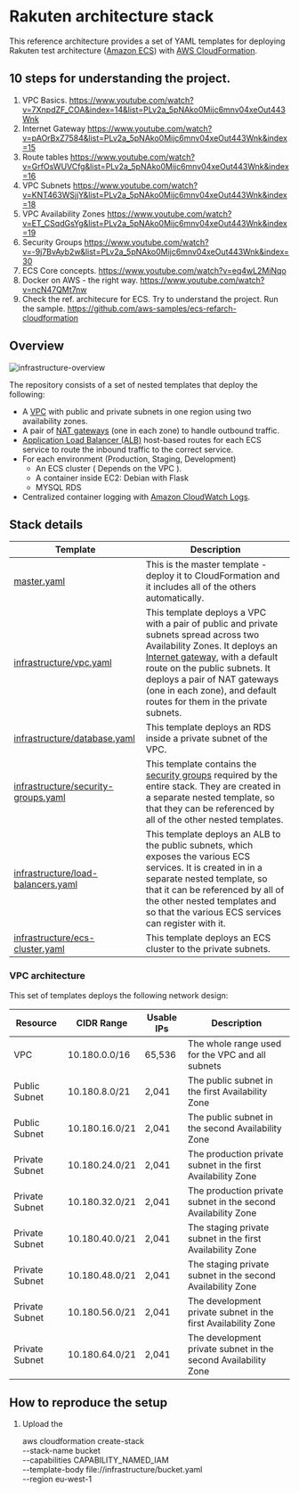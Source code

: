 
# Rakuten architecture stack

This reference architecture provides a set of YAML templates for deploying Rakuten test architecture ([Amazon ECS](http://docs.aws.amazon.com/AmazonECS/latest/developerguide/Welcome.html)) with [AWS CloudFormation](https://aws.amazon.com/cloudformation/).

## 10 steps for understanding the project.
1. VPC Basics. https://www.youtube.com/watch?v=7XnpdZF_COA&index=14&list=PLv2a_5pNAko0Mijc6mnv04xeOut443Wnk
2. Internet Gateway https://www.youtube.com/watch?v=pAOrBxZ7584&list=PLv2a_5pNAko0Mijc6mnv04xeOut443Wnk&index=15
3. Route tables https://www.youtube.com/watch?v=GrfOsWUVCfg&list=PLv2a_5pNAko0Mijc6mnv04xeOut443Wnk&index=16
4. VPC Subnets https://www.youtube.com/watch?v=KNT463WSjjY&list=PLv2a_5pNAko0Mijc6mnv04xeOut443Wnk&index=18
5. VPC Availability Zones https://www.youtube.com/watch?v=ET_CSqdGsYg&list=PLv2a_5pNAko0Mijc6mnv04xeOut443Wnk&index=19
6. Security Groups https://www.youtube.com/watch?v=-9j7BvAyb2w&list=PLv2a_5pNAko0Mijc6mnv04xeOut443Wnk&index=30
7. ECS Core concepts. https://www.youtube.com/watch?v=eq4wL2MiNqo
8. Docker on AWS - the right way. https://www.youtube.com/watch?v=ncN47QMt7nw
9. Check the ref. architecure for ECS. Try to understand the project. Run the sample. https://github.com/aws-samples/ecs-refarch-cloudformation


## Overview

![infrastructure-overview](images/architecture_overview.png)


The repository consists of a set of nested templates that deploy the following:

 - A [VPC](http://docs.aws.amazon.com/AmazonVPC/latest/UserGuide/VPC_Introduction.html) with public and private subnets in one region using two availability zones.
 - A pair of [NAT gateways](http://docs.aws.amazon.com/AmazonVPC/latest/UserGuide/vpc-nat-gateway.html) (one in each zone) to handle outbound traffic.
 - [Application Load Balancer (ALB)](https://aws.amazon.com/elasticloadbalancing/applicationloadbalancer/) host-based routes for each ECS service to route the inbound traffic to the correct service.
 - For each environment (Production, Staging, Development)
     - An ECS cluster ( Depends on the VPC ).
     - A container inside EC2: Debian with Flask
     -  MYSQL RDS
 - Centralized container logging with [Amazon CloudWatch Logs](http://docs.aws.amazon.com/AmazonCloudWatch/latest/logs/WhatIsCloudWatchLogs.html).

## Stack details

| Template | Description |
| --- | --- | 
| [master.yaml](master.yaml) | This is the master template - deploy it to CloudFormation and it includes all of the others automatically. |
| [infrastructure/vpc.yaml](infrastructure/vpc.yaml) | This template deploys a VPC with a pair of public and private subnets spread across two Availability Zones. It deploys an [Internet gateway](http://docs.aws.amazon.com/AmazonVPC/latest/UserGuide/VPC_Internet_Gateway.html), with a default route on the public subnets. It deploys a pair of NAT gateways (one in each zone), and default routes for them in the private subnets. |
| [infrastructure/database.yaml](infrastructure/database.yaml) | This template deploys an RDS inside a private subnet of the VPC. |
| [infrastructure/security-groups.yaml](infrastructure/security-groups.yaml) | This template contains the [security groups](http://docs.aws.amazon.com/AmazonVPC/latest/UserGuide/VPC_SecurityGroups.html) required by the entire stack. They are created in a separate nested template, so that they can be referenced by all of the other nested templates. |
| [infrastructure/load-balancers.yaml](infrastructure/load-balancers.yaml) | This template deploys an ALB to the public subnets, which exposes the various ECS services. It is created in in a separate nested template, so that it can be referenced by all of the other nested templates and so that the various ECS services can register with it. |
| [infrastructure/ecs-cluster.yaml](infrastructure/ecs-cluster.yaml) | This template deploys an ECS cluster to the private subnets. |


### VPC architecture

This set of templates deploys the following network design:

| Resource | CIDR Range | Usable IPs | Description |
| --- | --- | --- | --- |
| VPC | 10.180.0.0/16 | 65,536 | The whole range used for the VPC and all subnets |
| Public Subnet | 10.180.8.0/21 | 2,041 | The public subnet in the first Availability Zone |
| Public Subnet | 10.180.16.0/21 | 2,041 | The public subnet in the second Availability Zone |
| Private Subnet | 10.180.24.0/21 | 2,041 | The production private subnet in the first Availability Zone |
| Private Subnet | 10.180.32.0/21 | 2,041 | The production private subnet in the second Availability Zone |
| Private Subnet | 10.180.40.0/21 | 2,041 | The staging private subnet in the first Availability Zone |
| Private Subnet | 10.180.48.0/21 | 2,041 | The staging private subnet in the second Availability Zone |
| Private Subnet | 10.180.56.0/21 | 2,041 | The development private subnet in the first Availability Zone |
| Private Subnet | 10.180.64.0/21 | 2,041 | The development private subnet in the second Availability Zone |



## How to reproduce the setup

1. Upload the

    aws cloudformation create-stack \
    --stack-name bucket \
    --capabilities CAPABILITY_NAMED_IAM \
    --template-body file://infrastructure/bucket.yaml \
    --region eu-west-1

